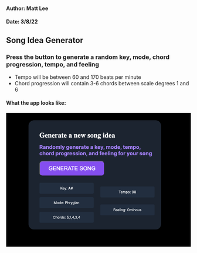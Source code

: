 #### Author: Matt Lee
#### Date: 3/8/22

## Song Idea Generator
### Press the button to generate a random key, mode, chord progression, tempo, and feeling 

- Tempo will be between 60 and 170 beats per minute
- Chord progression will contain 3-6 chords between scale degrees 1 and 6

#### What the app looks like:
![](https://github.com/mattleesounds/SongIdeaGenerator/blob/main/img.png)



